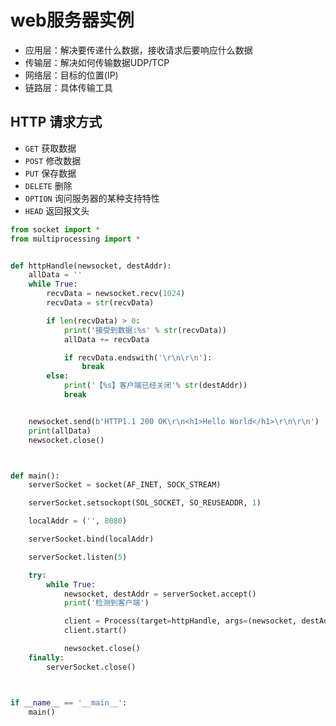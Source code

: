 # web服务器实例

* 应用层：解决要传递什么数据，接收请求后要响应什么数据
* 传输层：解决如何传输数据UDP/TCP
* 网络层：目标的位置(IP)
* 链路层：具体传输工具



## HTTP 请求方式

* `GET` 获取数据
* `POST` 修改数据
* `PUT` 保存数据
* `DELETE` 删除
* `OPTION` 询问服务器的某种支持特性
* `HEAD` 返回报文头 

```python
from socket import *
from multiprocessing import *


def httpHandle(newsocket, destAddr):
    allData = ''
    while True:
        recvData = newsocket.recv(1024)
        recvData = str(recvData)

        if len(recvData) > 0:
            print('接受到数据:%s' % str(recvData))
            allData += recvData

            if recvData.endswith('\r\n\r\n'):
                break
        else:
            print('【%s】客户端已经关闭'% str(destAddr))
            break


    newsocket.send(b'HTTP1.1 200 OK\r\n<h1>Hello World</h1>\r\n\r\n')
    print(allData)
    newsocket.close()



def main():
    serverSocket = socket(AF_INET, SOCK_STREAM)

    serverSocket.setsockopt(SOL_SOCKET, SO_REUSEADDR, 1)

    localAddr = ('', 8080)

    serverSocket.bind(localAddr)

    serverSocket.listen(5)

    try:
        while True:
            newsocket, destAddr = serverSocket.accept()
            print('检测到客户端')

            client = Process(target=httpHandle, args=(newsocket, destAddr))
            client.start()

            newsocket.close()
    finally:
        serverSocket.close()



if __name__ == '__main__':
    main()
```




